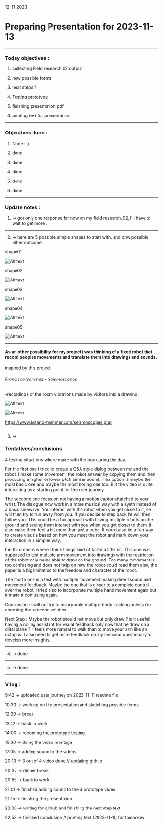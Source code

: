 12-11-2023
# Preparing Presentation for 2023-11-13

---

### Today objectives :

1. collecting Field research 02 output

2. new possible forms

3. next steps ?

4. Testing prototype

5. finishing presentation pdf

6. printing text for presentation

---

### Objectives done : 

1. None : ,(

2. done

3. done

4. done

5. done

6. done

---

### Update notes : 

1. -> got only one response for now on my field research_02, i'll have to wait to get more ...

---

2. -> here are 5 possible simple shapes to start with. and onw possible other outcome.

shape01

![Alt text](images/Shape01.png)

shape02

![Alt text](images/Shape02.png)

shape03

![Alt text](images/Shape03.png)

shape04

![Alt text](images/Shape04.png)

shape05

![Alt text](images/Shape05.png)

---

#### As an other possibility for my project i was thinking of a fixed robot that record peoples movements and translate them into drawings and sounds.

inspired  by this project 

###### Francisco Sanchez - Seismoscopes

-recordings of the room vibrations made by visitors into a drawing.

![Alt text](images/seismoscopes_03.jpg)

![Alt text](images/seismoscopes_montreal_2018_glh_005.jpg)

https://www.lozano-hemmer.com/seismoscopes.php

---

3. -> 

### Tentatives/conclusions

4 testing situations where made with the box during the day.

For the first one i tried to create a Q&A style dialog between me and the robot. I make some movement, the robot answer by copying them and then producing a higher or lower pitch similar sound. This option is maybe the most basic one and maybe the most boring one too. But the video is quite interesting as a starting point for the user journey.

The seccond one focus on not having a motion captor attatched to your wrist. The dialogue now work in a more musical way with a synth instead of a basic sinewave. You interact with the robot when you get close to it, he will then try to run away from you. If you decide to step back he will then follow you. This could be a fun aproach with having multiple robots on the ground and seeing them interact with you when you get closer to them, it also make them feel a bit more than just a cube. It could also be a fun way to create visuals based on how you meet the robot and mark down your interaction in a simpler way.

the third one is where I think things kind of failed a little bit. This one was supposed to test multiple arm movement into drawings with the restriction of the robot only being able to draw on the ground. Too many movement is too confusing and does not help on how the robot could read them also, the paper is a big limitation to the freedom and character of the robot.

The fourth one is a test with multiple movement making direct sound and movement feedback. Maybe the one that is closer to a complete control over the robot. I tried also to incorporate multiple hand movement again but it made it confusing again.

Conclusion : I will not try to incorporate multiple body tracking unless i'm choosing the seccond solution.

Next Step : Maybe the robot should not move but only draw ? is it usefull having a rolling assistant for visual feedback only now that he draw on a diital plane ? it feels more natural to walk than to move your arm like an octopus. I also need to get more feedback on my seccond questionary to develop more insights.

---

4. -> done

---

5. -> done


---
### V log :

9:42 -> uploaded user journey on 2023-11-11 readme file

10:30 -> working on the presentation and sketching possible forms

12:20 -> break

13:12 -> back to work

14:00 -> recording the prototype testing

15:30 -> doing the video montage

17:05 -> adding sound to the videos

20:13 -> 3 out of 4 video done // updating github

20:32 -> dinner break

20:55 -> back to work 

21:01 -> finished adding sound to the 4 prototype video

21:15 -> finishing the presentation

22:20 -> writing for github and finishing the next step text.

22:58 -> finished conclusion // printing text (2023-11-11) for tomorrow